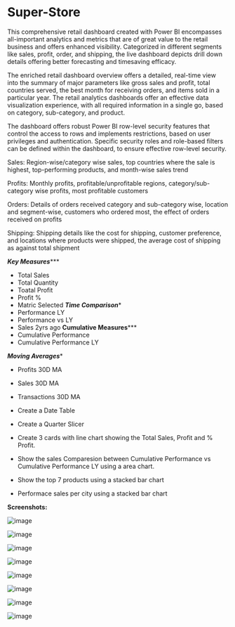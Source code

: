 # Super-Store

This comprehensive retail dashboard created with Power BI encompasses all-important analytics and metrics that are of great value to the retail business and offers enhanced visibility. Categorized in different segments like sales, profit, order, and shipping, the live dashboard depicts drill down details offering better forecasting and timesaving efficacy.

The enriched retail dashboard overview offers a detailed, real-time view into the summary of major parameters like gross sales and profit, total countries served, the best month for receiving orders, and items sold in a particular year. The retail analytics dashboards offer an effective data visualization experience, with all required information in a single go, based on category, sub-category, and product.

The dashboard offers robust Power BI row-level security features that control the access to rows and implements restrictions, based on user privileges and authentication. Specific security roles and role-based filters can be defined within the dashboard, to ensure effective row-level security.


Sales: Region-wise/category wise sales, top countries where the sale is highest, top-performing products, and month-wise sales trend

Profits: Monthly profits, profitable/unprofitable regions, category/sub-category wise profits, most profitable customers

Orders: Details of orders received category and sub-category wise, location and segment-wise, customers who ordered most, the effect of orders received on profits

Shipping: Shipping details like the cost for shipping, customer preference, and locations where products were shipped, the average cost of shipping as against total shipment

 
*****Key Measures********
- Total Sales
- Total Quantity
- Toatal Profit
- Profit %
- Matric Selected
*****Time Comparison******
- Performance LY
- Performance vs LY
- Sales 2yrs ago
****Cumulative Measures*******
- Cumulative Performance
- Cumulative Performance LY

*******Moving Averages********
- Profits 30D MA
- Sales 30D MA
- Transactions 30D MA


- Create a Date Table
- Create a Quarter Slicer
- Create 3 cards with line chart showing the Total Sales, Profit and % Profit.
- Show the sales Comparesion between Cumulative Performance vs Cumulative Performance LY using a area chart.
- Show the top 7 products using a stacked bar chart
- Performace sales per city using a stacked bar chart




**Screenshots:**



![image](https://github.com/venkatesh1806/Super-Store/assets/20931939/12e03c6b-2a51-42e0-9bef-af2eaa9270df)




![image](https://github.com/venkatesh1806/Super-Store/assets/20931939/6e7c73cc-06ad-40a9-ac85-b964ccb98828)




![image](https://github.com/venkatesh1806/Super-Store/assets/20931939/23113065-3ee2-4154-9a5f-b8a555f8bde7)




![image](https://github.com/venkatesh1806/Super-Store/assets/20931939/cc5437d6-b979-4c86-bffc-3146c4851e0b)




![image](https://github.com/venkatesh1806/Super-Store/assets/20931939/d535483d-1df7-4dcc-aabd-16e6abb2b72d)




![image](https://github.com/venkatesh1806/Super-Store/assets/20931939/66988573-786e-43ee-9eee-156cd88451ad)




![image](https://github.com/venkatesh1806/Super-Store/assets/20931939/c5c9d88c-e2c9-4267-96d0-ce607bb99410)




![image](https://github.com/venkatesh1806/Super-Store/assets/20931939/2a7fb9dd-153a-4f93-b8ae-fbd6fc6a2f9e)





